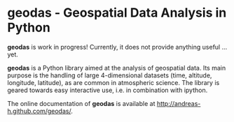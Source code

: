 geodas - Geospatial Data Analysis in Python
===========================================

**geodas** is work in progress! Currently, it does not provide anything
useful ... yet.

**geodas** is a Python library aimed at the analysis of geospatial data. Its 
main purpose is the handling of large 4-dimensional datasets (time, altitude,
longitude, latitude), as are common in atmospheric science. The library is
geared towards easy interactive use, i.e. in combination with ipython.

The online documentation of **geodas** is available at
http://andreas-h.github.com/geodas/.
